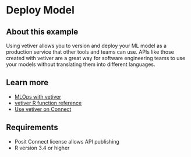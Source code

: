 # Deploy Model

## About this example

Using vetiver allows you to version and deploy your ML model as a production service that other tools and teams can use. APIs like those created with vetiver are a great way for software engineering teams to use your models without translating them into different languages.


## Learn more

* [MLOps with vetiver](https://vetiver.rstudio.com/)
* [vetiver R function reference](https://rstudio.github.io/vetiver-r/reference/)
* [Use vetiver on Connect](https://docs.posit.co/connect/user/vetiver/)

## Requirements

* Posit Connect license allows API publishing
* R version 3.4 or higher

<!-- NOTE: this file is generated -->
